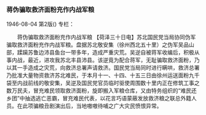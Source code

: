 ### 蒋伪骗取救济面粉充作内战军粮

1946-08-04
第2版()
专栏：

　　蒋伪骗取救济面粉充作内战军粮
    【荷泽三十日电】苏北国民党当局协同伪军骗取救济面粉充作内战军粮。盘据苏北敬安集（徐州西北五十里）之伪军吴品山部，蹂躏苏鲁边沛县鱼台一带多年，造成严重灾荒。吴逆自被蒋军收编后，积极从事内战，最近，进攻我苏北丰县沛县。该逆竟为配合蒋军，无耻骗取救济面粉，乃以其一手造成之灾荒，向救济总署声请救济。国民党当局同时进行瞒哄，救济总署乃批准大量物资救济苏北难民，于本月十一、十四、十五三日由徐州运送面粉九千袋至内战前线的敬安集，吴逆及国民党官员临时驱使周围数十里内正在修筑工事之数万民夫，冒充难民领取救济面粉，旋即搬入军粮仓库，又由特务组织的“难民还乡团”中抽选逃亡恶霸，冒充难民代表，以花言巧语蒙蔽发放救济粮之联总外籍人员。在此项骗粮丑剧演出后，当地嗷嗷待哺之广大灾民愤恨异常。
